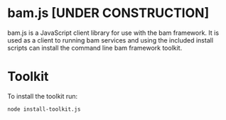 # bam.js [UNDER CONSTRUCTION]
bam.js is a JavaScript client library for use with the bam framework. It is used as a client to running bam services and using the included install scripts can install the command line bam framework toolkit.

# Toolkit
To install the toolkit run:

```
node install-toolkit.js
```
